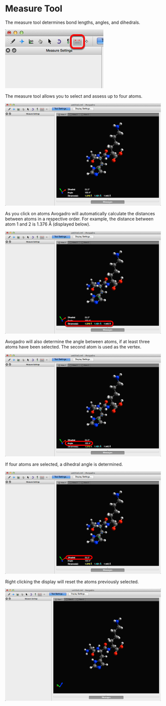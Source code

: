 # Measure Tool

The measure tool determines bond lengths, angles, and dihedrals.

![](../../_images/0b676e91-6deb-4eaa-8b5f-46774243643b.png)

The measure tool allows you to select and assess up to four atoms.

![](../../_images/f0834455-f16b-4392-8ff4-5bf434c1dd63.png)

As you click on atoms Avogadro will automatically calculate the distances between atoms in a respective order. For example, the distance between atom 1 and 2 is 1.376 Å \(displayed below\).

![](../../_images/6adb2241-2518-4a8e-a015-cbb087d4b0f1.png)

Avogadro will also determine the angle between atoms, if at least three atoms have been selected. The second atom is used as the vertex.

![](../../_images/6adb2241-2518-4a8e-a015-cbb087d4b0f1-1.png)

If four atoms are selected, a dihedral angle is determined.

![](../../_images/6adb2241-2518-4a8e-a015-cbb087d4b0f1-2.png)

Right clicking the display will reset the atoms previously selected.

![](../../_images/79085e4b-2688-40b5-a07c-57b0f58f87a6.png)


